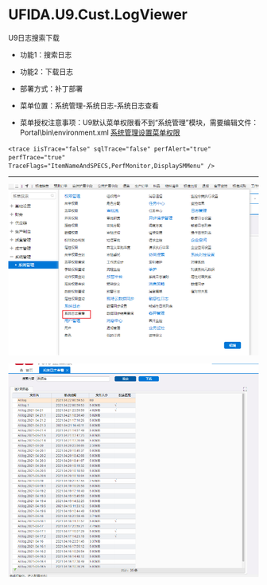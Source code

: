 # UFIDA.U9.Cust.LogViewer
U9日志搜索下载
- 功能1：搜索日志
- 功能2：下载日志


- 部署方式：补丁部署
- 菜单位置：系统管理-系统日志-系统日志查看
- 菜单授权注意事项：U9默认菜单权限看不到“系统管理”模块，需要编辑文件：Portal\bin\environment.xml
[系统管理设置菜单权限](http://u9hub.yonyou.com/a/p/01ead0d3b69a1a40bcb7cbf4d7b236a9 "系统管理设置菜单权限")

`<trace iisTrace="false" sqlTrace="false" perfAlert="true" perfTrace="true" TraceFlags="ItemNameAndSPECS,PerfMonitor,DisplaySMMenu" />`

------------

![image](https://raw.githubusercontent.com/idragonet/UFIDA.U9.Cust.LogViewer/main/QQ%E6%B5%8F%E8%A7%88%E5%99%A8%E6%88%AA%E5%9B%BE20210422100322Menu.png)

![image](https://raw.githubusercontent.com/idragonet/UFIDA.U9.Cust.LogViewer/main/QQ%E6%B5%8F%E8%A7%88%E5%99%A8%E6%88%AA%E5%9B%BE20210422100243.png)
